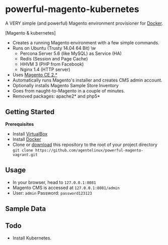 powerful-magento-kubernetes
======================

A VERY simple (and powerful) Magento environment provisioner for [Docker](http://www.docker.com/).

[Magento & kubernetes]

* Creates a running Magento environment with a few simple commands.
* Runs on Ubuntu (Trusty 14.04 64 Bit) \w
  * Percona Server 5.6 (like MySQL) as Service (HA)
  * Redis  (Session and Page Cache)
  * HHVM 3 (PHP from Facebook)
  * Nginx 1.4 (HTTP server)
* Uses [Magento CE 2.*](http://www.magentocommerce.com/download)
* Automatically runs Magento's installer and creates CMS admin account.
* Optionally installs Magento Sample Store Inventory
* Goes from naught-to-Magento in a couple of minutes.
* Removed packages: apache2* and php5*

## Getting Started

**Prerequisites**

* Install [VirtualBox](https://www.virtualbox.org/wiki/Downloads)
* Install [Docker](http://www.docker.com/)
* Clone or [download](https://github.com/agentelinux/powerful-magento-vagrant/archive/master.zip) this repository to the root of your project directory `git clone https://github.com/agentelinux/powerful-magento-vagrant.git`


## Usage

* In your browser, head to `127.0.0.1:8081`
* Magento CMS is accessed at `127.0.0.1:8081/admin`
* User: `admin` Password: `password123123`


## Sample Data

## Todo
* Install Kubernetes.
